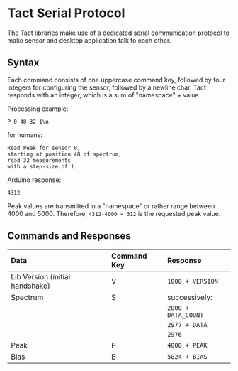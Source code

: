 # Tact Serial Protocol

The Tact libraries make use of a dedicated serial communication protocol to make sensor and desktop application talk to each other.

## Syntax
Each command consists of one uppercase command key, followed by four integers for configuring the sensor, followed by a newline char. Tact responds with an integer, which is a sum of "namespace" + value.

Processing example:

    P 0 48 32 1\n
    
for humans: 

    Read Peak for sensor 0, 
    starting at position 48 of spectrum,
    read 32 measurements
    with a step-size of 1.
    
Arduino response:

    4312
    
Peak values are transmitted in a "namespace" or rather range between 4000 and 5000. Therefore, `4312-4000 = 312` is the requested peak value.


## Commands and Responses

| Data                            | Command Key   | Response               |
| :------------------------------ | :------------ | :--------------------- |
| Lib Version (initial handshake) | V             | `1000 + VERSION`       |
| Spectrum                        | S             | successively:          |
|                                 |               | `2000 + DATA_COUNT`    |
|                                 |               | `2977 + DATA`          |
|                                 |               | `2976`                 |
| Peak                            | P             | `4000 + PEAK`          |
| Bias                            | B             | `5024 + BIAS`          |